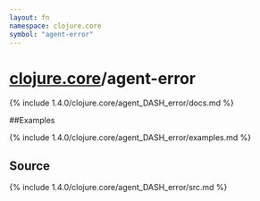 ```yaml
---
layout: fn
namespace: clojure.core
symbol: "agent-error"
---
```


# [clojure.core](../)/agent-error

{% include 1.4.0/clojure.core/agent_DASH_error/docs.md %}

##Examples

{% include 1.4.0/clojure.core/agent_DASH_error/examples.md %}
## Source
{% include 1.4.0/clojure.core/agent_DASH_error/src.md %}

